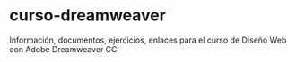 # curso-dreamweaver
Información, documentos, ejercicios, enlaces para el curso de Diseño Web con Adobe Dreamweaver CC 

